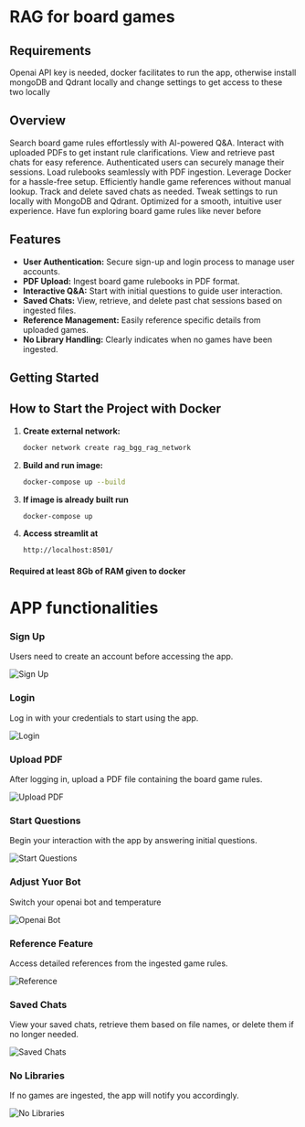 # RAG for board games

## Requirements
Openai API key is needed, docker facilitates to run the app, otherwise install mongoDB and Qdrant locally and change settings to get access to these two locally

## Overview
Search board game rules effortlessly with AI-powered Q&A.
Interact with uploaded PDFs to get instant rule clarifications.
View and retrieve past chats for easy reference.
Authenticated users can securely manage their sessions.
Load rulebooks seamlessly with PDF ingestion.
Leverage Docker for a hassle-free setup.
Efficiently handle game references without manual lookup.
Track and delete saved chats as needed.
Tweak settings to run locally with MongoDB and Qdrant.
Optimized for a smooth, intuitive user experience.
Have fun exploring board game rules like never before

## Features
- **User Authentication:** Secure sign-up and login process to manage user accounts.
- **PDF Upload:** Ingest board game rulebooks in PDF format.
- **Interactive Q&A:** Start with initial questions to guide user interaction.
- **Saved Chats:** View, retrieve, and delete past chat sessions based on ingested files.
- **Reference Management:** Easily reference specific details from uploaded games.
- **No Library Handling:** Clearly indicates when no games have been ingested.

## Getting Started

## How to Start the Project with Docker

1. **Create external network:**
   ```bash
   docker network create rag_bgg_rag_network
   
2. **Build and run image:**
   ```bash
   docker-compose up --build

3. **If image is already built run**
   ```bash
   docker-compose up

4. **Access streamlit at**
   ```bash
   http://localhost:8501/

#### Required at least 8Gb of RAM given to docker


# APP functionalities

### Sign Up
Users need to create an account before accessing the app.

![Sign Up](bot/readme_images/sign_up.png)

### Login
Log in with your credentials to start using the app.

![Login](bot/readme_images/login.png)

### Upload PDF
After logging in, upload a PDF file containing the board game rules.

![Upload PDF](bot/readme_images/upload_pdf.png)

### Start Questions
Begin your interaction with the app by answering initial questions.

![Start Questions](bot/readme_images/start_questions.png)

### Adjust Yuor Bot
Switch your openai bot and temperature

![Openai Bot](bot/readme_images/openai_settings.png)


### Reference Feature
Access detailed references from the ingested game rules.

![Reference](bot/readme_images/reference.png)

### Saved Chats
View your saved chats, retrieve them based on file names, or delete them if no longer needed.

![Saved Chats](bot/readme_images/saved_chats.png)

### No Libraries
If no games are ingested, the app will notify you accordingly.

![No Libraries](bot/readme_images/no_libraries.png)
